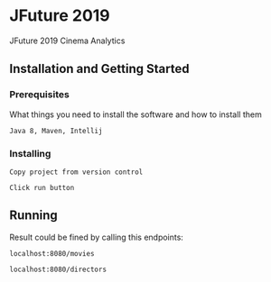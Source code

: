 # JFuture 2019

JFuture 2019 Cinema Analytics

## Installation and Getting Started


### Prerequisites

What things you need to install the software and how to install them

```
Java 8, Maven, Intellij
```

### Installing

```
Copy project from version control
```

```
Click run button
```

## Running

Result could be fined by calling this endpoints:

```
localhost:8080/movies
```

```
localhost:8080/directors
```
